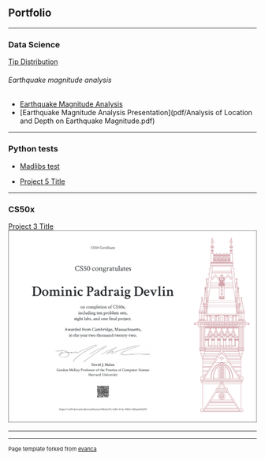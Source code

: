 ## Portfolio

---

### Data Science 

[Tip Distribution](notebooks/pandas_first.html)

###### Earthquake magnitude analysis

- [Earthquake Magnitude Analysis](notebooks/earthquake.html)
- [Earthquake Magnitude Analysis Presentation](pdf/Analysis of Location and Depth on Earthquake Magnitude.pdf)

---

### Python tests

- [Madlibs test](/madlibs.md)

- [Project 5 Title](http://example.com/)


---

### CS50x

[Project 3 Title](http://example.com/)
<img src="images/CS50x.png"/>

---




---
<p style="font-size:11px">Page template forked from <a href="https://github.com/evanca/quick-portfolio">evanca</a></p>
<!-- Remove above link if you don't want to attibute -->
